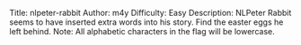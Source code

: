 Title: nlpeter-rabbit
Author: m4y 
Difficulty: Easy
Description: NLPeter Rabbit seems to have inserted extra words into his story. Find the easter eggs he left behind. Note: All alphabetic characters in the flag will be lowercase.
